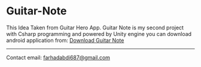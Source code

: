 # Guitar-Note
This Idea Taken from Guitar Hero App.
 Guitar Note is my second project with Csharp programming and powered by Unity engine
 you can download android application from:
 [Download Guitar Note](http://faryarteam.ir/Download/1399/Guitar%20Note.apk)
 
 ---------------------
 Contact email: farhadabdi687@gmail.com
